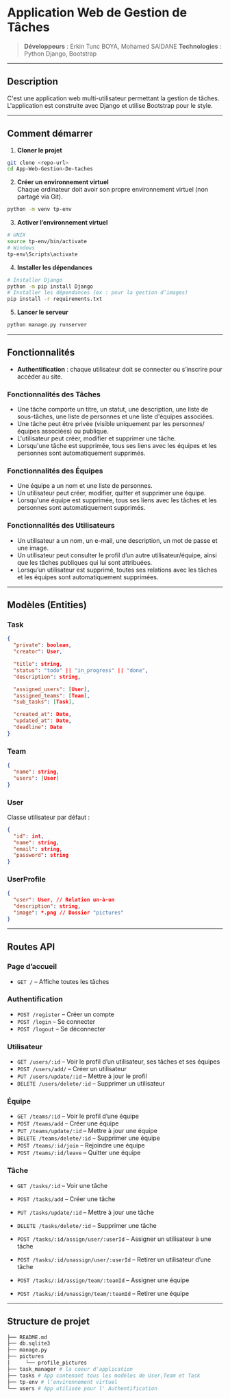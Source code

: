 # Application Web de Gestion de Tâches

> **Développeurs** : Erkin Tunc BOYA, Mohamed SAIDANE 
> **Technologies** : Python Django, Bootstrap

---

## Description

C'est une application web multi-utilisateur permettant la gestion de tâches.  
L'application est construite avec Django et utilise Bootstrap pour le style.

---

## Comment démarrer

1. **Cloner le projet**
```bash
git clone <repo-url>
cd App-Web-Gestion-De-taches
```

2. **Créer un environnement virtuel**  
Chaque ordinateur doit avoir son propre environnement virtuel (non partagé via Git).
```bash
python -m venv tp-env
```

3. **Activer l’environnement virtuel**
```bash
# UNIX
source tp-env/bin/activate
# Windows
tp-env\Scripts\activate
```

4. **Installer les dépendances**
```bash
# Installer Django
python -m pip install Django
# Installer les dépendances (ex : pour la gestion d’images)
pip install -r requirements.txt
```

5. **Lancer le serveur**
```bash
python manage.py runserver
```

---

## Fonctionnalités

- **Authentification** : chaque utilisateur doit se connecter ou s’inscrire pour accéder au site.

### Fonctionnalités des Tâches

- Une tâche comporte un titre, un statut, une description, une liste de sous-tâches, une liste de personnes et une liste d'équipes associées.
- Une tâche peut être privée (visible uniquement par les personnes/équipes associées) ou publique.
- L'utilisateur peut créer, modifier et supprimer une tâche.
- Lorsqu'une tâche est supprimée, tous ses liens avec les équipes et les personnes sont automatiquement supprimés.

### Fonctionnalités des Équipes

- Une équipe a un nom et une liste de personnes.
- Un utilisateur peut créer, modifier, quitter et supprimer une équipe.
- Lorsqu'une équipe est supprimée, tous ses liens avec les tâches et les personnes sont automatiquement supprimés.

### Fonctionnalités des Utilisateurs

- Un utilisateur a un nom, un e-mail, une description, un mot de passe et une image.
- Un utilisateur peut consulter le profil d’un autre utilisateur/équipe, ainsi que les tâches publiques qui lui sont attribuées.
- Lorsqu’un utilisateur est supprimé, toutes ses relations avec les tâches et les équipes sont automatiquement supprimées.

---

## Modèles (Entities)

### Task
```json
{
  "private": boolean,
  "creator": User,

  "title": string,
  "status": "todo" || "in_progress" || "done",
  "description": string,

  "assigned_users": [User],
  "assigned_teams": [Team],
  "sub_tasks": [Task],

  "created_at": Date,
  "updated_at": Date, 
  "deadline": Date
}
```

### Team
```json
{
  "name": string,
  "users": [User]
}
```

### User
Classe utilisateur par défaut :
```json
{
  "id": int,
  "name": string,
  "email": string,
  "password": string
}
```

### UserProfile
```json
{
  "user": User, // Relation un-à-un
  "description": string,
  "image": *.png // Dossier "pictures"
}
```

---

## Routes API

### Page d’accueil
- `GET /` – Affiche toutes les tâches

### Authentification
- `POST /register` – Créer un compte
- `POST /login` – Se connecter
- `POST /logout` – Se déconnecter

### Utilisateur
- `GET /users/:id` – Voir le profil d’un utilisateur, ses tâches et ses équipes
- `POST /users/add/` – Créer un utilisateur
- `PUT /users/update/:id` – Mettre à jour le profil
- `DELETE /users/delete/:id` – Supprimer un utilisateur

### Équipe
- `GET /teams/:id` – Voir le profil d’une équipe
- `POST /teams/add` – Créer une équipe
- `PUT /teams/update/:id` – Mettre à jour une équipe
- `DELETE /teams/delete/:id` – Supprimer une équipe
- `POST /teams/:id/join` – Rejoindre une équipe
- `POST /teams/:id/leave` – Quitter une équipe

### Tâche
- `GET /tasks/:id` – Voir une tâche
- `POST /tasks/add` – Créer une tâche
- `PUT /tasks/update/:id` – Mettre à jour une tâche
- `DELETE /tasks/delete/:id` – Supprimer une tâche

- `POST /tasks/:id/assign/user/:userId` – Assigner un utilisateur à une tâche
- `POST /tasks/:id/unassign/user/:userId` – Retirer un utilisateur d’une tâche

- `POST /tasks/:id/assign/team/:teamId` – Assigner une équipe
- `POST /tasks/:id/unassign/team/:teamId` – Retirer une équipe

---

## Structure de projet

```bash
├── README.md
├── db.sqlite3
├── manage.py
├── pictures
│     └── profile_pictures
├── task_manager # la coeur d'application
├── tasks # App contenant tous les modèles de User,Team et Task
├── tp-env # l’environnement virtuel
└── users # App utilisée pour l' Authentification
```
